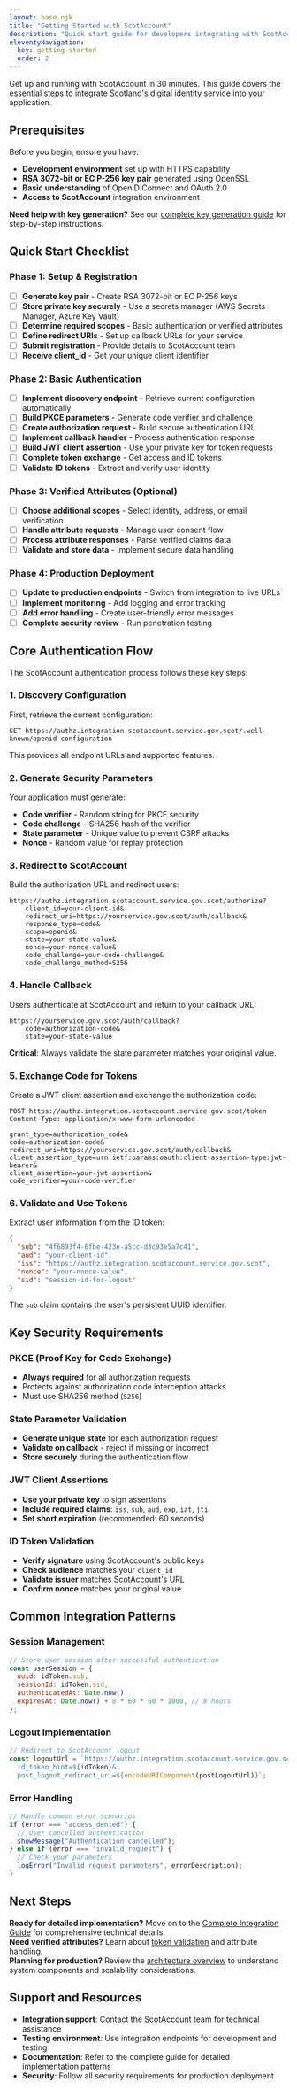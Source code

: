 ```yaml
---
layout: base.njk
title: "Getting Started with ScotAccount"
description: "Quick start guide for developers integrating with ScotAccount - Scotland's digital identity service"
eleventyNavigation:
  key: getting-started
  order: 2
---
```


Get up and running with ScotAccount in 30 minutes. This guide covers the essential steps to integrate Scotland's digital identity service into your application.

## Prerequisites

Before you begin, ensure you have:

- **Development environment** set up with HTTPS capability
- **RSA 3072-bit or EC P-256 key pair** generated using OpenSSL
- **Basic understanding** of OpenID Connect and OAuth 2.0
- **Access to ScotAccount** integration environment

<div class="callout callout--info">
<strong>Need help with key generation?</strong> See our <a href="/scotaccount-complete-guide/#key-generation">complete key generation guide</a> for step-by-step instructions.
</div>

## Quick Start Checklist

### Phase 1: Setup & Registration

- [ ] **Generate key pair** - Create RSA 3072-bit or EC P-256 keys
- [ ] **Store private key securely** - Use a secrets manager (AWS Secrets Manager, Azure Key Vault)
- [ ] **Determine required scopes** - Basic authentication or verified attributes
- [ ] **Define redirect URIs** - Set up callback URLs for your service
- [ ] **Submit registration** - Provide details to ScotAccount team
- [ ] **Receive client_id** - Get your unique client identifier

### Phase 2: Basic Authentication

- [ ] **Implement discovery endpoint** - Retrieve current configuration automatically
- [ ] **Build PKCE parameters** - Generate code verifier and challenge
- [ ] **Create authorization request** - Build secure authentication URL
- [ ] **Implement callback handler** - Process authentication response
- [ ] **Build JWT client assertion** - Use your private key for token requests
- [ ] **Complete token exchange** - Get access and ID tokens
- [ ] **Validate ID tokens** - Extract and verify user identity

### Phase 3: Verified Attributes (Optional)

- [ ] **Choose additional scopes** - Select identity, address, or email verification
- [ ] **Handle attribute requests** - Manage user consent flow
- [ ] **Process attribute responses** - Parse verified claims data
- [ ] **Validate and store data** - Implement secure data handling

### Phase 4: Production Deployment

- [ ] **Update to production endpoints** - Switch from integration to live URLs
- [ ] **Implement monitoring** - Add logging and error tracking
- [ ] **Add error handling** - Create user-friendly error messages
- [ ] **Complete security review** - Run penetration testing

## Core Authentication Flow

The ScotAccount authentication process follows these key steps:

### 1. Discovery Configuration

First, retrieve the current configuration:

```http
GET https://authz.integration.scotaccount.service.gov.scot/.well-known/openid-configuration
```

This provides all endpoint URLs and supported features.

### 2. Generate Security Parameters

Your application must generate:

- **Code verifier** - Random string for PKCE security
- **Code challenge** - SHA256 hash of the verifier
- **State parameter** - Unique value to prevent CSRF attacks
- **Nonce** - Random value for replay protection

### 3. Redirect to ScotAccount

Build the authorization URL and redirect users:

```
https://authz.integration.scotaccount.service.gov.scot/authorize?
    client_id=your-client-id&
    redirect_uri=https://yourservice.gov.scot/auth/callback&
    response_type=code&
    scope=openid&
    state=your-state-value&
    nonce=your-nonce-value&
    code_challenge=your-code-challenge&
    code_challenge_method=S256
```

### 4. Handle Callback

Users authenticate at ScotAccount and return to your callback URL:

```
https://yourservice.gov.scot/auth/callback?
    code=authorization-code&
    state=your-state-value
```

**Critical**: Always validate the state parameter matches your original value.

### 5. Exchange Code for Tokens

Create a JWT client assertion and exchange the authorization code:

```http
POST https://authz.integration.scotaccount.service.gov.scot/token
Content-Type: application/x-www-form-urlencoded

grant_type=authorization_code&
code=authorization-code&
redirect_uri=https://yourservice.gov.scot/auth/callback&
client_assertion_type=urn:ietf:params:oauth:client-assertion-type:jwt-bearer&
client_assertion=your-jwt-assertion&
code_verifier=your-code-verifier
```

### 6. Validate and Use Tokens

Extract user information from the ID token:

```json
{
  "sub": "4f6893f4-6fbe-423e-a5cc-d3c93e5a7c41",
  "aud": "your-client-id",
  "iss": "https://authz.integration.scotaccount.service.gov.scot",
  "nonce": "your-nonce-value",
  "sid": "session-id-for-logout"
}
```

The `sub` claim contains the user's persistent UUID identifier.

## Key Security Requirements

### PKCE (Proof Key for Code Exchange)

- **Always required** for all authorization requests
- Protects against authorization code interception attacks
- Must use SHA256 method (`S256`)

### State Parameter Validation

- **Generate unique state** for each authorization request
- **Validate on callback** - reject if missing or incorrect
- **Store securely** during the authentication flow

### JWT Client Assertions

- **Use your private key** to sign assertions
- **Include required claims**: `iss`, `sub`, `aud`, `exp`, `iat`, `jti`
- **Set short expiration** (recommended: 60 seconds)

### ID Token Validation

- **Verify signature** using ScotAccount's public keys
- **Check audience** matches your `client_id`
- **Validate issuer** matches ScotAccount's URL
- **Confirm nonce** matches your original value

## Common Integration Patterns

### Session Management

```javascript
// Store user session after successful authentication
const userSession = {
  uuid: idToken.sub,
  sessionId: idToken.sid,
  authenticatedAt: Date.now(),
  expiresAt: Date.now() + 8 * 60 * 60 * 1000, // 8 hours
};
```

### Logout Implementation

```javascript
// Redirect to ScotAccount logout
const logoutUrl = `https://authz.integration.scotaccount.service.gov.scot/logout?
  id_token_hint=${idToken}&
  post_logout_redirect_uri=${encodeURIComponent(postLogoutUrl)}`;
```

### Error Handling

```javascript
// Handle common error scenarios
if (error === "access_denied") {
  // User cancelled authentication
  showMessage("Authentication cancelled");
} else if (error === "invalid_request") {
  // Check your parameters
  logError("Invalid request parameters", errorDescription);
}
```

## Next Steps

<div class="callout callout--success">
<strong>Ready for detailed implementation?</strong> Move on to the <a href="/scotaccount-complete-guide/">Complete Integration Guide</a> for comprehensive technical details.
</div>

<div class="callout callout--info">
<strong>Need verified attributes?</strong> Learn about <a href="/scotaccount-token-validation-module/">token validation</a> and attribute handling.
</div>

<div class="callout callout--warning">
<strong>Planning for production?</strong> Review the <a href="/architecture/">architecture overview</a> to understand system components and scalability considerations.
</div>

## Support and Resources

- **Integration support**: Contact the ScotAccount team for technical assistance
- **Testing environment**: Use integration endpoints for development and testing
- **Documentation**: Refer to the complete guide for detailed implementation patterns
- **Security**: Follow all security requirements for production deployment
